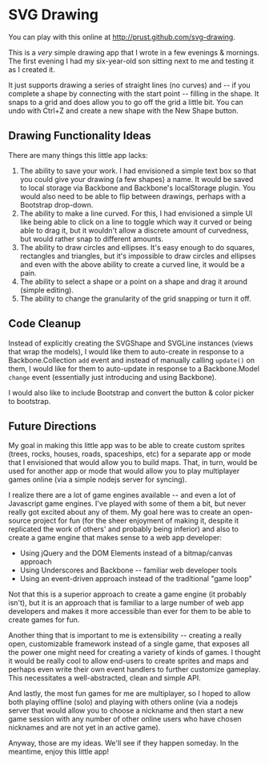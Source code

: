 # SVG Drawing

You can play with this online at http://prust.github.com/svg-drawing.

This is a *very* simple drawing app that I wrote in a few evenings & mornings. The first evening I had my six-year-old son sitting next to me and testing it as I created it.

It just supports drawing a series of straight lines (no curves) and -- if you complete a shape by connecting with the start point -- filling in the shape. It snaps to a grid and does allow you to go off the grid a little bit. You can undo with Ctrl+Z and create a new shape with the New Shape button.

## Drawing Functionality Ideas

There are many things this little app lacks:

1. The ability to save your work. I had envisioned a simple text box so that you could give your drawing (a few shapes) a name. It would be saved to local storage via Backbone and Backbone's localStorage plugin. You would also need to be able to flip between drawings, perhaps with a Bootstrap drop-down.
2. The ability to make a line curved. For this, I had envisioned a simple UI like being able to click on a line to toggle which way it curved or being able to drag it, but it wouldn't allow a discrete amount of curvedness, but would rather snap to different amounts.
3. The ability to draw circles and ellipses. It's easy enough to do squares, rectangles and triangles, but it's impossible to draw circles and ellipses and even with the above ability to create a curved line, it would be a pain.
4. The ability to select a shape or a point on a shape and drag it around (simple editing).
5. The ability to change the granularity of the grid snapping or turn it off.

## Code Cleanup

Instead of explicitly creating the SVGShape and SVGLine instances (views that wrap the models), I would like them to auto-create in response to a Backbone.Collection `add` event and instead of manually calling `update()` on them, I would like for them to auto-update in response to a Backbone.Model `change` event (essentially just introducing and using Backbone).

I would also like to include Bootstrap and convert the button & color picker to bootstrap.

## Future Directions

My goal in making this little app was to be able to create custom sprites (trees, rocks, houses, roads, spaceships, etc) for a separate app or mode that I envisioned that would allow you to build maps. That, in turn, would be used for another app or mode that would allow you to play multiplayer games online (via a simple nodejs server for syncing).

I realize there are a lot of game engines available -- and even a lot of Javascript game engines. I've played with some of them a bit, but never really got excited about any of them. My goal here was to create an open-source project for fun (for the sheer enjoyment of making it, despite it replicated the work of others' and probably being inferior) and also to create a game engine that makes sense to a web app developer:

* Using jQuery and the DOM Elements instead of a bitmap/canvas approach
* Using Underscores and Backbone -- familiar web developer tools
* Using an event-driven approach instead of the traditional "game loop"

Not that this is a superior approach to create a game engine (it probably isn't), but it is an approach that is familiar to a large number of web app developers and makes it more accessible than ever for them to be able to create games for fun.

Another thing that is important to me is extensibility -- creating a really open, customizable framework instead of a single game, that exposes all the power one might need for creating a variety of kinds of games. I thought it would be really cool to allow end-users to create sprites and maps and perhaps even write their own event handlers to further customize gameplay. This necessitates a well-abstracted, clean and simple API.

And lastly, the most fun games for me are multiplayer, so I hoped to allow both playing offline (solo) and playing with others online (via a nodejs server that would allow you to choose a nickname and then start a new game session with any number of other online users who have chosen nicknames and are not yet in an active game).

Anyway, those are my ideas. We'll see if they happen someday. In the meantime, enjoy this little app!